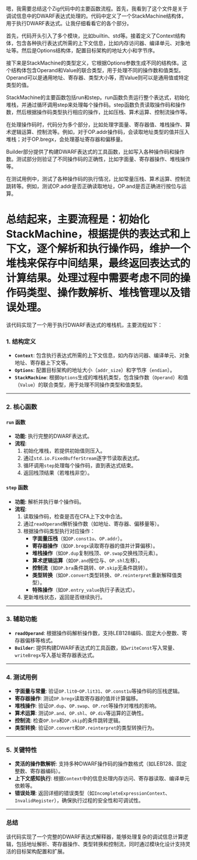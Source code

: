 嗯，我需要总结这个Zig代码中的主要函数流程。首先，我看到了这个文件是关于调试信息中的DWARF表达式处理的。代码中定义了一个StackMachine结构体，用于执行DWARF表达式。让我仔细看看它的各个部分。

首先，代码开头引入了多个模块，比如builtin、std等。接着定义了Context结构体，包含各种执行表达式所需的上下文信息，比如内存访问器、编译单元、对象地址等。然后是Options结构体，配置目标架构的地址大小和字节序。

接下来是StackMachine的类型定义，它根据Options参数生成不同的结构体。这个结构体包含Operand和Value的联合类型，用于处理不同的操作数和值类型。Operand可以是通用地址、寄存器、类型大小等，而Value则可以是通用值或特定类型的值。

StackMachine的主要函数包括run和step。run函数负责运行整个表达式，初始化堆栈，并通过循环调用step来处理每个操作码。step函数负责读取操作码和操作数，然后根据操作码类型执行相应的操作，比如压栈、算术运算、控制流操作等。

在处理操作码时，代码分为多个部分，比如处理字面量、寄存器值、堆栈操作、算术逻辑运算、控制流等。例如，对于OP.addr操作码，会读取地址类型的值并压入堆栈；对于OP.bregx，会处理基址寄存器和偏移量。

Builder部分提供了构建DWARF表达式的工具函数，比如写入各种操作码和操作数。测试部分则验证了不同操作码的正确性，比如字面量、寄存器操作、堆栈操作等。

在测试用例中，测试了各种操作码的执行情况，比如常量压栈、算术运算、控制流跳转等。例如，测试OP.addr是否正确读取地址，OP.and是否正确进行按位与运算。

总结起来，主要流程是：初始化StackMachine，根据提供的表达式和上下文，逐个解析和执行操作码，维护一个堆栈来保存中间结果，最终返回表达式的计算结果。处理过程中需要考虑不同的操作码类型、操作数解析、堆栈管理以及错误处理。
================================================
该代码实现了一个用于执行DWARF表达式的堆栈机，主要流程如下：

### 1. **结构定义**
- **`Context`**: 包含执行表达式所需的上下文信息，如内存访问器、编译单元、对象地址、寄存器上下文等。
- **`Options`**: 配置目标架构的地址大小（`addr_size`）和字节序（`endian`）。
- **`StackMachine`**: 根据`Options`生成的堆栈机类型，包含操作数（`Operand`）和值（`Value`）的联合类型，用于处理不同操作类型和值类型。

---

### 2. **核心函数**
#### **`run` 函数**
- **功能**: 执行完整的DWARF表达式。
- **流程**:
  1. 初始化堆栈，若提供初始值则压入。
  2. 通过`std.io.FixedBufferStream`逐字节读取表达式。
  3. 循环调用`step`处理每个操作码，直到表达式结束。
  4. 返回栈顶结果（若堆栈非空）。

#### **`step` 函数**
- **功能**: 解析并执行单个操作码。
- **流程**:
  1. 读取操作码，检查是否在CFA上下文中合法。
  2. 通过`readOperand`解析操作数（如地址、寄存器、偏移量等）。
  3. 根据操作码类型执行对应操作：
     - **字面量压栈**（如`OP.const1u`、`OP.addr`）。
     - **寄存器操作**（如`OP.bregx`读取寄存器的值并计算偏移）。
     - **堆栈操作**（如`OP.dup`复制栈顶、`OP.swap`交换栈顶元素）。
     - **算术逻辑运算**（如`OP.and`按位与、`OP.shl`左移）。
     - **控制流**（如`OP.bra`条件跳转、`OP.skip`无条件跳转）。
     - **类型转换**（如`OP.convert`类型转换、`OP.reinterpret`重新解释值类型）。
     - **特殊操作**（如`OP.entry_value`执行子表达式）。
  4. 更新堆栈状态，返回是否继续执行。

---

### 3. **辅助功能**
- **`readOperand`**: 根据操作码解析操作数，支持LEB128编码、固定大小整数、寄存器偏移等格式。
- **`Builder`**: 提供构建DWARF表达式的工具函数，如`writeConst`写入常量、`writeBregx`写入基址寄存器表达式。

---

### 4. **测试用例**
- **字面量与常量**: 验证`OP.lit0`-`OP.lit31`、`OP.const1u`等操作码的压栈逻辑。
- **寄存器操作**: 测试`OP.bregx`读取寄存器的值并计算偏移。
- **堆栈操作**: 验证`OP.dup`、`OP.swap`、`OP.rot`等操作对堆栈的影响。
- **算术运算**: 测试`OP.and`、`OP.shl`、`OP.div`等运算的正确性。
- **控制流**: 检查`OP.bra`和`OP.skip`的条件跳转逻辑。
- **类型转换**: 验证`OP.convert`和`OP.reinterpret`的类型转换行为。

---

### 5. **关键特性**
- **灵活的操作数解析**: 支持多种DWARF操作码的操作数格式（如LEB128、固定整数、寄存器编码）。
- **上下文感知执行**: 根据`Context`中的信息处理内存访问、寄存器读取、编译单元依赖等。
- **错误处理**: 返回详细的错误类型（如`IncompleteExpressionContext`、`InvalidRegister`），确保执行过程的安全性和可调试性。

---

### 总结
该代码实现了一个完整的DWARF表达式解释器，能够处理复杂的调试信息计算逻辑，包括地址解析、寄存器操作、类型转换和控制流，同时通过模块化设计支持灵活的目标架构配置和扩展。